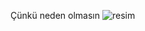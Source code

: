 Çünkü neden olmasın
![resim](https://vignette.wikia.nocookie.net/justdance/images/6/63/Vaporwave-door.gif/revision/latest/scale-to-width-down/640?cb=20161123194120)
